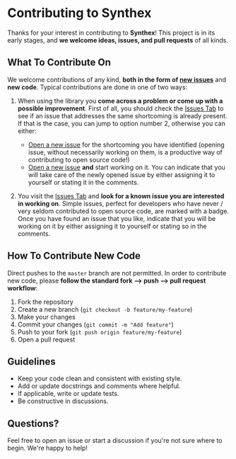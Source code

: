 # Contributing to Synthex

Thanks for your interest in contributing to **Synthex**!
This project is in its early stages, and **we welcome ideas, issues, and pull requests** of all kinds.

## What To Contribute On

We welcome contributions of any kind, **both in the form of [new issues](https://github.com/tanaos/synthex-python/issues)** and **new code**. Typical contributions are done in one of two ways:

1. When using the library you **come across a problem or come up with a possible improvement**. First of all, you should check the [Issues Tab](https://github.com/tanaos/synthex-python/issues) to see if an issue that addresses the same shortcoming is already present. If that is the case, you can jump to option number 2, otherwise you can either:
    - [Open a new issue](https://github.com/tanaos/synthex-python/issues/new) for the shortcoming you have identified (opening issue, without necessarily working on them, is a productive way of contributing to open source code!)
    - [Open a new issue](https://github.com/tanaos/synthex-python/issues/new) **and** start working on it. You can indicate that you will take care of the newly opened issue by either assigning it to yourself or stating it in the comments.

2. You visit the [Issues Tab](https://github.com/tanaos/synthex-python/issues) and **look for a known issue you are interested in working on**. Simple issues, perfect for developers who have never / very seldom contributed to open source code, are marked with a badge. Once you have found an issue that you like, indicate that you will be working on it by either assigning it to yourself or stating so in the comments.

## How To Contribute New Code

Direct pushes to the `master` branch are not permitted. In order to contribute new code, please **follow the standard fork --> push --> pull request workflow**:

1. Fork the repository
2. Create a new branch (`git checkout -b feature/my-feature`)
3. Make your changes
4. Commit your changes (`git commit -m "Add feature"`)
5. Push to your fork (`git push origin feature/my-feature`)
6. Open a pull request

## Guidelines

- Keep your code clean and consistent with existing style.
- Add or update docstrings and comments where helpful.
- If applicable, write or update tests.
- Be constructive in discussions.

## Questions?

Feel free to open an issue or start a discussion if you're not sure where to begin. We're happy to help!
